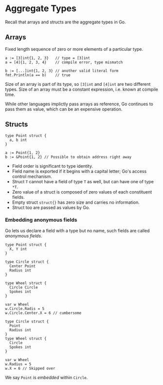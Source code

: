 # Aggregate Types

<style>
.md-logo img {
  content: url('/go/logo-go.svg');
}
</style>

Recall that arrays and structs are the aggregate types in Go.

## Arrays

Fixed length sequence of zero or more elements of a particular type.

```golang
a := [3]int{1, 2, 3}   // type = [3]int
a = [4]{1, 2, 3, 4}    // compile error, type mismatch

b := [...]int{1, 2, 3} // another valid literal form
fmt.Println(a == b)    // true
```

Size of an array is part of its type, so `[3]int` and `[4]int` are two different types. Size of an array must be a constant expression, i.e. known at compile time.

While other languages implictly pass arrays as reference, Go continues to pass them as value, which can be an expensive operation.

## Structs

```golang
type Point struct {
  a, b int
}

a := Point{1, 2}
b := &Point{1, 2} // Possible to obtain address right away
```

- Field order is significant to type identity.
- Field name is exported if it begins with a capital letter; Go's access control mechanism.
- Struct `T` cannot have a field of type `T` as well, but can have one of type `*T`.
- Zero value of a struct is composed of zero values of each constituent fields.
- Empty struct `struct{}` has zero size and carries no information.
- Struct too are passed as values by Go.

### Embedding anonymous fields

Go lets us declare a field with a type but no name, such fields are called _anonymous fields_.

<div markdown class="grid">

```golang linenums="1" title="before"
type Point struct {
  X, Y int
}

type Circle struct {
  Center Point
  Radius int
}

type Wheel struct {
  Circle Circle
  Spokes int
}

var w Wheel
w.Circle.Radis = 5
w.Circle.Center.X = 6 // cumbersome
```

```golang linenums="1" title="after"
type Circle struct {
  Point
  Radius int
}
type Wheel struct {
  Circle
  Spokes int
}

var w Wheel
w.Radius = 5
w.X = 6 // Skipped over
```

<div/>

We say `Point` is _embedded_ within `Circle`.

</div>
